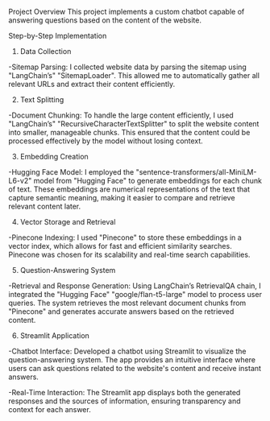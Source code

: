 Project Overview
This project implements a custom chatbot capable of answering questions based on the content of the website.

Step-by-Step Implementation

1. Data Collection

-Sitemap Parsing: 
I collected website data by parsing the sitemap using "LangChain’s" "SitemapLoader". This allowed me to automatically gather all relevant URLs and extract their content efficiently.

2. Text Splitting

-Document Chunking: 
To handle the large content efficiently, I used "LangChain’s" "RecursiveCharacterTextSplitter" to split the website content into smaller, manageable chunks. This ensured that the content could be processed effectively by the model without losing context.

3. Embedding Creation

-Hugging Face Model: 
I employed the "sentence-transformers/all-MiniLM-L6-v2" model from "Hugging Face" to generate embeddings for each chunk of text. These embeddings are numerical representations of the text that capture semantic meaning, making it easier to compare and retrieve relevant content later.

4. Vector Storage and Retrieval

-Pinecone Indexing: 
I used "Pinecone" to store these embeddings in a vector index, which allows for fast and efficient similarity searches. Pinecone was chosen for its scalability and real-time search capabilities.

5. Question-Answering System

-Retrieval and Response Generation: 
Using LangChain’s RetrievalQA chain, I integrated the "Hugging Face" "google/flan-t5-large" model to process user queries. The system retrieves the most relevant document chunks from "Pinecone" and generates accurate answers based on the retrieved content.


6. Streamlit Application

-Chatbot Interface: 
Developed a chatbot using Streamlit to visualize the question-answering system. The app provides an intuitive interface where users can ask questions related to the website's content and receive instant answers.

-Real-Time Interaction: 
The Streamlit app displays both the generated responses and the sources of information, ensuring transparency and context for each answer.




